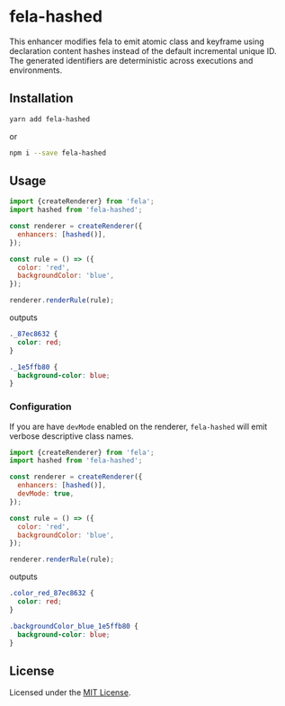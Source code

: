 # fela-hashed

This enhancer modifies fela to emit atomic class and keyframe using declaration content hashes instead of the default incremental unique ID. The generated identifiers are deterministic across executions and environments.

## Installation

```sh
yarn add fela-hashed
```

or

```sh
npm i --save fela-hashed
```

## Usage

```js
import {createRenderer} from 'fela';
import hashed from 'fela-hashed';

const renderer = createRenderer({
  enhancers: [hashed()],
});

const rule = () => ({
  color: 'red',
  backgroundColor: 'blue',
});

renderer.renderRule(rule);
```

outputs

```css
._87ec8632 {
  color: red;
}

._1e5ffb80 {
  background-color: blue;
}
```

### Configuration

If you are have `devMode` enabled on the renderer, `fela-hashed` will emit verbose descriptive class names.

```js
import {createRenderer} from 'fela';
import hashed from 'fela-hashed';

const renderer = createRenderer({
  enhancers: [hashed()],
  devMode: true,
});

const rule = () => ({
  color: 'red',
  backgroundColor: 'blue',
});

renderer.renderRule(rule);
```

outputs

```css
.color_red_87ec8632 {
  color: red;
}

.backgroundColor_blue_1e5ffb80 {
  background-color: blue;
}
```

## License

Licensed under the [MIT License](http://opensource.org/licenses/MIT).
